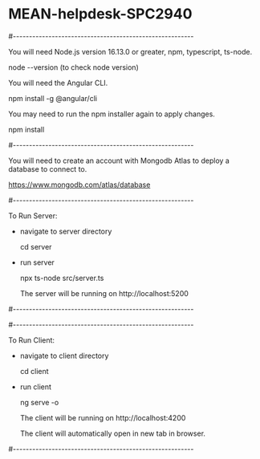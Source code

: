 # MEAN-helpdesk-SPC2940

#--------------------------------------------------------

You will need Node.js version 16.13.0 or greater, npm, typescript, ts-node.

  node --version (to check node version)


You will need the Angular CLI.

  npm install -g @angular/cli

You may need to run the npm installer again to apply changes.

  npm install

#--------------------------------------------------------

You will need to create an account with Mongodb Atlas to deploy a database to connect to.

https://www.mongodb.com/atlas/database



#--------------------------------------------------------

To Run Server:

- navigate to server directory

  cd server


- run server

  npx ts-node src/server.ts

  The server will be running on http://localhost:5200

#--------------------------------------------------------



#--------------------------------------------------------

To Run Client:

- navigate to client directory

  cd client


- run client

  ng serve -o

  The client will be running on http://localhost:4200

  The client will automatically open in new tab in browser.

#--------------------------------------------------------
